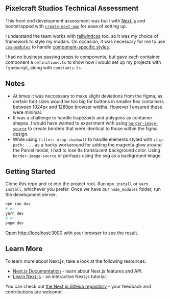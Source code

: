 ## Pixelcraft Studios Technical Assessment

This front end development assessment was built with [Next.js](https://nextjs.org/) and bootstrapped with [`create-next-app`](https://github.com/vercel/next.js/tree/canary/packages/create-next-app) for ease of setting up.

I understand the team works with [tailwindcss](https://tailwindcss.com/) too, so it was my choice of framework to style my modals. On occasion, it was necessary for me to use [`css-modules`](https://github.com/css-modules/css-modules) to handle [component-specific styles](https://nextjs.org/docs/basic-features/built-in-css-support#adding-component-level-css).

I had no business passing props to components, but gave each container component a `definitions.ts` to show how I would set up my projects with Typescript, along with `constants.ts`.

## Notes

- At times it was neccessary to make slight deviations from the figma, as certain font sizes would be too big for buttons in smaller flex containers between 1024px and 1280px browser widths. However I ensured these were minimal.
- It was a challenge to handle trapezoids and polygons as container shapes. I would have wanted to experiment with using [`border-image-source`](https://developer.mozilla.org/en-US/docs/Web/CSS/border-image-source) to create borders that were identical to those within the figma design.
- While using `filter: drop-shadow()` to handle elements styled with `clip-path: ...` as a hacky workaround for adding the magenta glow around the Parcel modal, I had to lose its translucent background color. Using `border-image-source` or perhaps using the svg as a background image.

## Getting Started

Clone this repo and `cd` into the project root. Run `npm install` or `yarn install`, whichever you prefer. Once we have our `node_modules` folder, run the development server:

```bash
npm run dev
# or
yarn dev
# or
pnpm dev
```

Open [http://localhost:3000](http://localhost:3000) with your browser to see the result.

## Learn More

To learn more about Next.js, take a look at the following resources:

- [Next.js Documentation](https://nextjs.org/docs) - learn about Next.js features and API.
- [Learn Next.js](https://nextjs.org/learn) - an interactive Next.js tutorial.

You can check out [the Next.js GitHub repository](https://github.com/vercel/next.js/) - your feedback and contributions are welcome!
